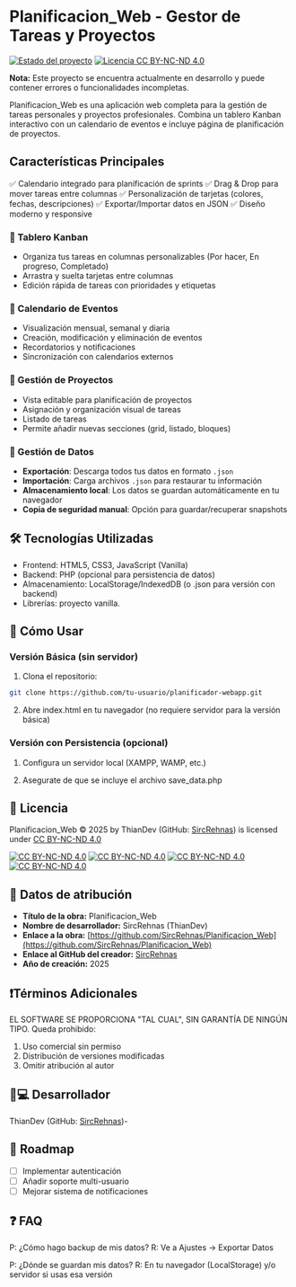 # Planificacion_Web - Gestor de Tareas y Proyectos

[![Estado del proyecto](https://img.shields.io/badge/Estado-En%20Desarrollo-yellow)](https://shields.io/)
[![Licencia CC BY-NC-ND 4.0](https://img.shields.io/badge/Licencia-CC_BY--NC--ND_4.0-lightgrey.svg)](https://creativecommons.org/licenses/by-nc-nd/4.0/)

**Nota:** Este proyecto se encuentra actualmente en desarrollo y puede contener errores o funcionalidades incompletas.

Planificacion_Web es una aplicación web completa para la gestión de tareas personales y proyectos profesionales. Combina un tablero Kanban interactivo con un calendario de eventos e incluye página de planificación de proyectos.

## Características Principales

   ✅ Calendario integrado para planificación de sprints 
   ✅ Drag & Drop para mover tareas entre columnas 
   ✅ Personalización de tarjetas (colores, fechas, descripciones) 
   ✅ Exportar/Importar datos en JSON 
   ✅ Diseño moderno y responsive  

### 📌 Tablero Kanban
* Organiza tus tareas en columnas personalizables (Por hacer, En progreso, Completado)
* Arrastra y suelta tarjetas entre columnas
* Edición rápida de tareas con prioridades y etiquetas

### 📅 Calendario de Eventos
* Visualización mensual, semanal y diaria
* Creación, modificación y eliminación de eventos
* Recordatorios y notificaciones
* Sincronización con calendarios externos

### 📌 Gestión de Proyectos
* Vista editable para planificación de proyectos 
* Asignación y organización visual de tareas
* Listado de tareas
* Permite añadir nuevas secciones (grid, listado, bloques)

### 💾 Gestión de Datos
- **Exportación**: Descarga todos tus datos en formato `.json`
- **Importación**: Carga archivos `.json` para restaurar tu información
- **Almacenamiento local**: Los datos se guardan automáticamente en tu navegador
- **Copia de seguridad manual**: Opción para guardar/recuperar snapshots

## 🛠️ Tecnologías Utilizadas

* Frontend: HTML5, CSS3, JavaScript (Vanilla)
* Backend: PHP (opcional para persistencia de datos)
* Almacenamiento: LocalStorage/IndexedDB (o .json para versión con backend)
* Librerías: proyecto vanilla.

## 🚀 Cómo Usar

### Versión Básica (sin servidor)
1. Clona el repositorio:
```bash
git clone https://github.com/tu-usuario/planificador-webapp.git
```
2. Abre index.html en tu navegador (no requiere servidor para la versión básica)


### Versión con Persistencia (opcional)

1. Configura un servidor local (XAMPP, WAMP, etc.)

2. Asegurate de que se incluye el archivo save_data.php


## 📜 Licencia

Planificacion_Web © 2025 by ThianDev (GitHub: [SircRehnas](https://github.com/SircRehnas)) is licensed under [CC BY-NC-ND 4.0](https://creativecommons.org/licenses/by-nc-nd/4.0/?ref=chooser-v1)

[![CC BY-NC-ND 4.0](https://mirrors.creativecommons.org/presskit/icons/cc.svg?ref=chooser-v1)](https://creativecommons.org/licenses/by-nc-nd/4.0/?ref=chooser-v1)
[![CC BY-NC-ND 4.0](https://mirrors.creativecommons.org/presskit/icons/by.svg?ref=chooser-v1)](https://creativecommons.org/licenses/by-nc-nd/4.0/?ref=chooser-v1)
[![CC BY-NC-ND 4.0](https://mirrors.creativecommons.org/presskit/icons/nc.svg?ref=chooser-v1)](https://creativecommons.org/licenses/by-nc-nd/4.0/?ref=chooser-v1)
[![CC BY-NC-ND 4.0](https://mirrors.creativecommons.org/presskit/icons/nd.svg?ref=chooser-v1)](https://creativecommons.org/licenses/by-nc-nd/4.0/?ref=chooser-v1)

## 📜 Datos de atribución

* **Título de la obra:** Planificacion_Web
* **Nombre de desarrollador:** SircRehnas (ThianDev)
* **Enlace a la obra:** [https://github.com/SircRehnas/Planificacion_Web](https://github.com/SircRehnas/Planificacion_Web)
* **Enlace al GitHub del creador:** [SircRehnas](https://github.com/SircRehnas)
* **Año de creación:** 2025

## ❗Términos Adicionales
EL SOFTWARE SE PROPORCIONA "TAL CUAL", SIN GARANTÍA DE NINGÚN TIPO.
Queda prohibido:
1. Uso comercial sin permiso
2. Distribución de versiones modificadas
3. Omitir atribución al autor

## 👨💻 Desarrollador

ThianDev (GitHub: [SircRehnas](https://github.com/SircRehnas))-

## 📅 Roadmap
- [ ] Implementar autenticación
- [ ] Añadir soporte multi-usuario
- [ ] Mejorar sistema de notificaciones

## ❓ FAQ
P: ¿Cómo hago backup de mis datos?
R: Ve a Ajustes → Exportar Datos

P: ¿Dónde se guardan mis datos?
R: En tu navegador (LocalStorage) y/o servidor si usas esa versión

